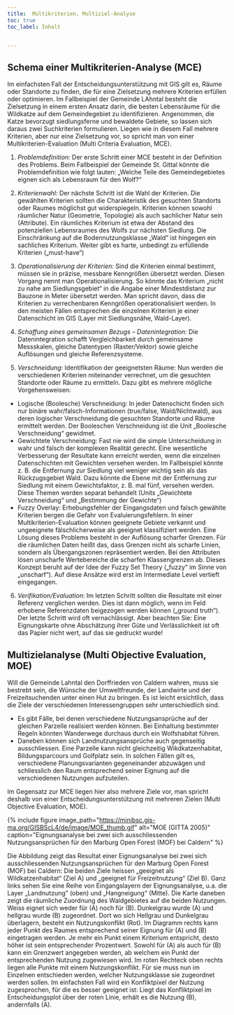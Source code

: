 ```yaml
---
title:  Multikriterien, Multiziel-Analyse 
toc: true
toc_label: Inhalt


---
```




## Schema einer Multikriterien-Analyse (MCE)

Im einfachsten Fall der Entscheidungsunterstützung mit GIS gilt es, Räume oder Standorte zu finden, die für eine Zielsetzung mehrere Kriterien erfüllen oder optimieren. Im Fallbeispiel der Gemeinde LAhntal besteht die Zielsetzung in einem ersten Ansatz darin, die besten Lebensräume für die Wildkatze auf dem Gemeindegebiet zu identifizieren. Angenommen, die Katze bevorzugt siedlungsferne und bewaldete Gebiete, so lassen sich daraus zwei Suchkriterien formulieren. Liegen wie in diesem Fall mehrere Kriterien, aber nur eine Zielsetzung vor, so spricht man von einer Multikriterien-Evaluation (Multi Criteria Evaluation, MCE).

1. *Problemdefinition:*
Der erste Schritt einer MCE besteht in der Definition des Problems. Beim Fallbeispiel der Gemeinde St. Gittal könnte die Problemdefinition wie folgt lauten: „Welche Teile des Gemeindegebietes eignen sich als Lebensraum für den Wolf?“

2. *Kriterienwahl:*
Der nächste Schritt ist die Wahl der Kriterien. Die gewählten Kriterien sollten die Charakteristik des gesuchten Standorts oder Raumes möglichst gut widerspiegeln. Kriterien können sowohl räumlicher Natur (Geometrie, Topologie) als auch sachlicher Natur sein (Attribute). Ein räumliches Kriterium ist etwa der Abstand des potenziellen Lebensraumes des Wolfs zur nächsten Siedlung. Die Einschränkung auf die Bodennutzungsklasse „Wald“ ist hingegen ein sachliches Kriterium. Weiter gibt es harte, unbedingt zu erfüllende Kriterien („must-have“) 

3. *Operationalisierung der Kriterien:*
Sind die Kriterien einmal bestimmt, müssen sie in präzise, messbare Kenngrößen übersetzt werden. Diesen Vorgang nennt man Operationalisierung. So könnte das Kriterium „nicht zu nahe am Siedlungsgebiet“ in die Angabe einer Mindestdistanz zur Bauzone in Meter übersetzt werden. Man spricht davon, dass die Kriterien zu verrechenbaren Kenngrößen operationalisiert werden. In den meisten Fällen entsprechen die einzelnen Kriterien je einer Datenschicht im GIS (Layer mit Siedlungsnähe, Wald-Layer).

4. *Schaffung eines gemeinsamen Bezugs – Datenintegration:*
Die Datenintegration schafft Vergleichbarkeit durch gemeinsame Messskalen, gleiche Datentypen (Raster/Vektor) sowie gleiche Auflösungen und gleiche Referenzsysteme.

5. *Verschneidung:*
Identifikation der geeignetsten Räume: Nun werden die verschiedenen Kriterien miteinander verrechnet, um die gesuchten Standorte oder Räume zu ermitteln. Dazu gibt es mehrere mögliche Vorgehensweisen:
  * Logische (Boolesche) Verschneidung: In jeder Datenschicht finden sich nur binäre wahr/falsch-Informationen (true/false, Wald/Nichtwald), aus deren logischer Verschneidung die gesuchten Standorte und Räume ermittelt werden. Der Booleschen Verschneidung ist die Unit „Boolesche Verschneidung“ gewidmet.
  * Gewichtete Verschneidung: Fast nie wird die simple Unterscheidung in wahr und falsch der komplexen Realität gerecht. Eine wesentliche Verbesserung der Resultate kann erreicht werden, wenn die einzelnen Datenschichten mit Gewichten versehen werden. Im Fallbeispiel könnte z. B. die Entfernung zur Siedlung viel weniger wichtig sein als das Rückzugsgebiet Wald. Dazu könnte die Ebene mit der Entfernung zur Siedlung mit einem Gewichtsfaktor, z. B. mal fünf, versehen werden. Diese Themen werden separat behandelt (Units „Gewichtete Verschneidung“ und „Bestimmung der Gewichte“)
  * Fuzzy Overlay: Erhebungsfehler der Eingangsdaten und falsch gewählte Kriterien bergen die Gefahr von Evaluierungsfehlern. In einer Multikriterien-Evaluation können geeignete Gebiete verkannt und ungeeignete fälschlicherweise als geeignet klassifiziert werden. Eine Lösung dieses Problems besteht in der Auflösung scharfer Grenzen. Für die räumlichen Daten heißt das, dass Grenzen nicht als scharfe Linien, sondern als Übergangszonen repräsentiert werden. Bei den Attributen lösen unscharfe Wertebereiche die scharfen Klassengrenzen ab. Dieses Konzept beruht auf der Idee der Fuzzy Set Theory („fuzzy“ im Sinne von „unscharf“). Auf diese Ansätze wird erst im Intermediate Level vertieft eingegangen.
6. *Verifikation/Evaluation:*
Im letzten Schritt sollten die Resultate mit einer Referenz verglichen werden. Dies ist dann möglich, wenn im Feld erhobene Referenzdaten beigezogen werden können („ground truth“). Der letzte Schritt wird oft vernachlässigt. Aber beachten Sie: Eine Eignungskarte ohne Abschätzung ihrer Güte und Verlässlichkeit ist oft das Papier nicht wert, auf das sie gedruckt wurde!

##  Multizielanalyse (Multi Objective Evaluation, MOE)
	

Will die Gemeinde Lahntal den Dorffrieden von Caldern wahren, muss sie bestrebt sein, die Wünsche der Umweltfreunde, der Landwirte und der Freizeitsuchenden unter einen Hut zu bringen. Es ist leicht ersichtlich, dass die Ziele der verschiedenen Interessengruppen sehr unterschiedlich sind.

*  Es gibt Fälle, bei denen verschiedene Nutzungsansprüche auf der gleichen Parzelle realisiert werden können. Bei Einhaltung bestimmter Regeln könnten Wanderwege durchaus durch ein Wolfshabitat führen.
*  Daneben können sich Landnutzungsansprüche auch gegenseitig ausschliessen. Eine Parzelle kann nicht gleichzeitig Wikdkatzenhabitat, Bildungsparcours und Golfplatz sein. In solchen Fällen gilt es, verschiedene Planungsvarianten gegeneinander abzuwägen und schliesslich den Raum entsprechend seiner Eignung auf die verschiedenen Nutzungen aufzuteilen.

Im Gegensatz zur MCE liegen hier also mehrere Ziele vor, man spricht deshalb von einer Entscheidungsunterstützung mit mehreren Zielen (Multi Objective Evaluation, MOE).


{% include figure image_path="https://minibsc.gis-ma.org/GISBScL4/de/image/MOE_thumb.gif" alt="MOE (GITTA 2005)" caption="Eignungsanalyse bei zwei sich ausschliessenden Nutzungsansprüchen für den Marburg Open Forest (MOF) bei Caldern" %}


Die Abbildung zeigt das Resultat einer Eignungsanalyse bei zwei sich ausschliessenden Nutzungsansprüchen für den Marburg Open Forest (MOF) bei Caldern: Die beiden Ziele heissen „geeignet als Wildkatzenhabitat“ (Ziel A) und „geeignet für Freizeitnutzung“ (Ziel B). Ganz links sehen Sie eine Reihe von Eingangslayern der Eignungsanalyse, u.a. die Layer „Landnutzung” (oben) und „Hangneigung“ (Mitte). Die Karte daneben zeigt die räumliche Zuordnung des Waldgebietes auf die beiden Nutzungen. Weiss eignet sich weder für (A) noch für (B). Dunkelgrau wurde (A) und hellgrau wurde (B) zugeordnet. Dort wo sich Hellgrau und Dunkelgrau überlagern, besteht ein Nutzungskonflikt (Rot).
Im Diagramm rechts kann jeder Punkt des Raumes entsprechend seiner Eignung für (A) und (B) eingetragen werden. Je mehr ein Punkt einem Kriterium entspricht, desto höher ist sein entsprechender Prozentwert. Sowohl für (A) als auch für (B) kann ein Grenzwert angegeben werden, ab welchem ein Punkt der entsprechenden Nutzung zugewiesen wird. Im roten Rechteck oben rechts liegen alle Punkte mit einem Nutzungskonflikt. Für sie muss nun im Einzelnen entschieden werden, welcher Nutzungsklasse sie zugeordnet werden sollen. Im einfachsten Fall wird ein Konfliktpixel der Nutzung zugesprochen, für die es besser geeignet ist: Liegt das Konfliktpixel im Entscheidungsplot über der roten Linie, erhält es die Nutzung (B), andernfalls (A).
